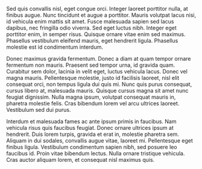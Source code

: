

Sed quis convallis nisl, eget congue orci. Integer laoreet porttitor nulla, at finibus augue. Nunc tincidunt et augue a porttitor. Mauris volutpat lacus nisi, id vehicula enim mattis sit amet. Fusce malesuada sapien sed lacus dapibus, nec fringilla odio viverra. Sed eget luctus nibh. Integer eget porttitor enim, in semper risus. Quisque ornare vitae enim sed maximus. Phasellus vestibulum eleifend mauris, eget hendrerit ligula. Phasellus molestie est id condimentum interdum.

Donec maximus gravida fermentum. Donec a diam at quam tempor ornare fermentum non mauris. Praesent sed tempor urna, id gravida quam. Curabitur sem dolor, lacinia in velit eget, luctus vehicula lacus. Donec vel magna mauris. Pellentesque molestie, justo id facilisis laoreet, nisl elit consequat orci, non tempus ligula dui quis mi. Nunc quis purus consequat, cursus libero at, malesuada mauris. Quisque cursus magna sit amet nunc feugiat dignissim. Nulla magna ipsum, volutpat consequat mauris in, pharetra molestie felis. Cras bibendum lorem vel arcu ultrices laoreet. Vestibulum sed dui purus.

Interdum et malesuada fames ac ante ipsum primis in faucibus. Nam vehicula risus quis faucibus feugiat. Donec ornare ultrices ipsum at hendrerit. Duis lorem turpis, gravida et erat in, molestie pharetra sem. Aliquam in dui sodales, convallis augue vitae, laoreet mi. Pellentesque eget finibus ligula. Vestibulum condimentum sapien nibh, sed posuere leo faucibus id. Proin vitae bibendum lectus. Nulla ornare tristique vehicula. Cras auctor aliquam lorem, et consequat nisl maximus quis. 